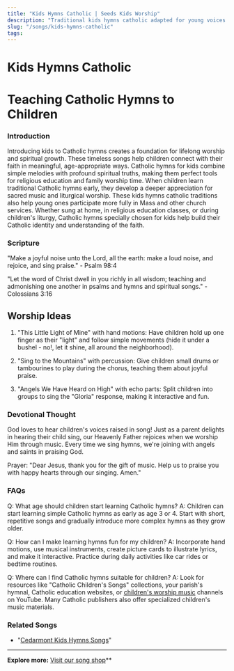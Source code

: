 ```yaml
---
title: "Kids Hymns Catholic | Seeds Kids Worship"
description: "Traditional kids hymns catholic adapted for young voices. Classic Christian music introducing children to timeless worship."
slug: "/songs/kids-hymns-catholic"
tags:
---
```


# Kids Hymns Catholic

# Teaching Catholic Hymns to Children

### Introduction
Introducing kids to Catholic hymns creates a foundation for lifelong worship and spiritual growth. These timeless songs help children connect with their faith in meaningful, age-appropriate ways. Catholic hymns for kids combine simple melodies with profound spiritual truths, making them perfect tools for religious education and family worship time. When children learn traditional Catholic hymns early, they develop a deeper appreciation for sacred music and liturgical worship. These kids hymns catholic traditions also help young ones participate more fully in Mass and other church services. Whether sung at home, in religious education classes, or during children's liturgy, Catholic hymns specially chosen for kids help build their Catholic identity and understanding of the faith.

### Scripture
"Make a joyful noise unto the Lord, all the earth: make a loud noise, and rejoice, and sing praise." - Psalm 98:4

"Let the word of Christ dwell in you richly in all wisdom; teaching and admonishing one another in psalms and hymns and spiritual songs." - Colossians 3:16

## Worship Ideas
1. "This Little Light of Mine" with hand motions: Have children hold up one finger as their "light" and follow simple movements (hide it under a bushel - no!, let it shine, all around the neighborhood).

2. "Sing to the Mountains" with percussion: Give children small drums or tambourines to play during the chorus, teaching them about joyful praise.

3. "Angels We Have Heard on High" with echo parts: Split children into groups to sing the "Gloria" response, making it interactive and fun.

### Devotional Thought
God loves to hear children's voices raised in song! Just as a parent delights in hearing their child sing, our Heavenly Father rejoices when we worship Him through music. Every time we sing hymns, we're joining with angels and saints in praising God.

Prayer: "Dear Jesus, thank you for the gift of music. Help us to praise you with happy hearts through our singing. Amen."

### FAQs

Q: What age should children start learning Catholic hymns?
A: Children can start learning simple Catholic hymns as early as age 3 or 4. Start with short, repetitive songs and gradually introduce more complex hymns as they grow older.

Q: How can I make learning hymns fun for my children?
A: Incorporate hand motions, use musical instruments, create picture cards to illustrate lyrics, and make it interactive. Practice during daily activities like car rides or bedtime routines.

Q: Where can I find Catholic hymns suitable for children?
A: Look for resources like "Catholic Children's Songs" collections, your parish's hymnal, Catholic education websites, or [children's worship music](/songs/children-s-worship-music/) channels on YouTube. Many Catholic publishers also offer specialized children's music materials.

### Related Songs

- "[Cedarmont Kids Hymns Songs](/songs/cedarmont-kids-hymns-songs/)"

---

**Explore more:** [Visit our song shop](https://seedskidsworship.com/shop)**

<!-- Schema Markup -->
<script type="application/ld+json">
{
  "@context": "https://schema.org",
  "@type": "MusicRecording",
  "name": "Kids Hymns Catholic",
  "byArtist": {
    "@type": "MusicGroup",
    "name": "Seeds Kids Worship"
  },
  "isFamilyFriendly": true,
  "url": "https://seedskidsworship.com/songs/kids-hymns-catholic/"
}
</script>